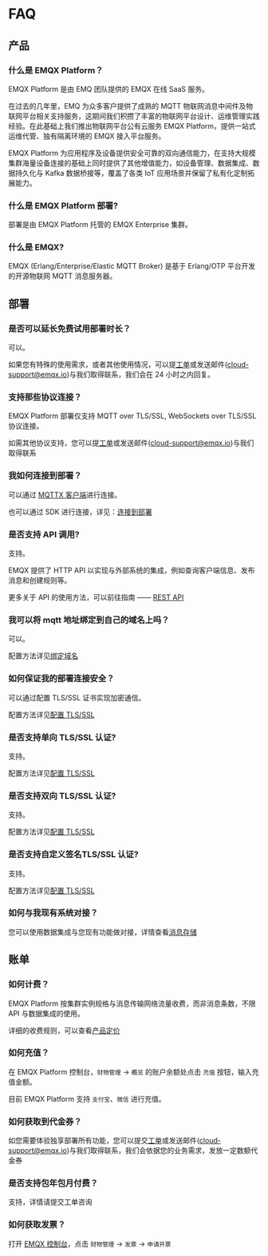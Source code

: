 # FAQ

## 产品

### 什么是 EMQX Platform？

EMQX Platform 是由 EMQ 团队提供的 EMQX 在线 SaaS 服务。

在过去的几年里，EMQ 为众多客户提供了成熟的 MQTT 物联网消息中间件及物联网平台相关支持服务，这期间我们积攒了丰富的物联网平台设计、运维管理实践经验。在此基础上我们推出物联网平台公有云服务 EMQX Platform，提供一站式运维代管、独有隔离环境的 EMQX 接入平台服务。

EMQX Platform 为应用程序及设备提供安全可靠的双向通信能力，在支持大规模集群海量设备连接的基础上同时提供了其他增值能力，如设备管理、数据集成、数据持久化与 Kafka 数据桥接等，覆盖了各类 IoT 应用场景并保留了私有化定制拓展能力。

### 什么是 EMQX Platform 部署?

部署是由 EMQX Platform 托管的 EMQX Enterprise 集群。

### 什么是 EMQX?

EMQX (Erlang/Enterprise/Elastic MQTT Broker) 是基于 Erlang/OTP 平台开发的开源物联网 MQTT 消息服务器。

## 部署

### 是否可以延长免费试用部署时长？

可以。

如果您有特殊的使用需求，或者其他使用情况，可以提[工单](contact.md)或发送邮件(cloud-support@emqx.io)与我们取得联系，我们会在 24 小时之内回复。

### 支持那些协议连接？

EMQX Platform 部署仅支持 MQTT over TLS/SSL, WebSockets over TLS/SSL 协议连接。

如需其他协议支持，您可以提[工单](contact.md)或发送邮件(cloud-support@emqx.io)与我们取得联系

### 我如何连接到部署？

可以通过 [MQTTX 客户端](https://mqttx.app/zh)进行连接。

也可以通过 SDK 进行连接，详见：[连接到部署](connect_to_deployments/overview.md)

### 是否支持 API 调用?

支持。

EMQX 提供了 HTTP API 以实现与外部系统的集成，例如查询客户端信息、发布消息和创建规则等。

更多关于 API 的使用方法，可以前往指南 —— [REST API](api/introduction.md)

### 我可以将 mqtt 地址绑定到自己的域名上吗？

可以。

配置方法详见[绑定域名](deployments/bind_domain.md)

### 如何保证我的部署连接安全？

可以通过配置 TLS/SSL 证书实现加密通信。

配置方法详见[配置 TLS/SSL](deployments/tls_ssl.md)

### 是否支持单向 TLS/SSL 认证?

支持。

配置方法详见[配置 TLS/SSL](deployments/tls_ssl.md)

### 是否支持双向 TLS/SSL 认证?

支持。

配置方法详见[配置 TLS/SSL](deployments/tls_ssl.md)

### 是否支持自定义签名TLS/SSL 认证?

支持。

配置方法详见[配置 TLS/SSL](deployments/tls_ssl.md)

### 如何与我现有系统对接？

您可以使用数据集成与您现有功能做对接，详情查看[消息存储](rule_engine/introduction.md)

## 账单
### 如何计费？

EMQX Platform 按集群实例规格与消息传输网络流量收费，而非消息条数，不限 API 与数据集成的使用。

详细的收费规则，可以查看[产品定价](pricing.md)

### 如何充值？

在 EMQX Platform 控制台，`财物管理` -> `概览` 的账户余额处点击 `充值` 按钮，输入充值金额。

目前 EMQX Platform 支持 `支付宝`、`微信` 进行充值。

### 如何获取到代金券？

如您需要体验独享部署所有功能，您可以提交[工单](contact.md)或发送邮件(cloud-support@emqx.io)与我们取得联系，我们会依据您的业务需求，发放一定数额代金券

### 是否支持包年包月付费？

支持，详情请提交工单咨询

### 如何获取发票？

打开 [EMQX 控制台](https://cloud.emqx.com/console)，点击 `财物管理` -> `发票` -> `申请开票`
